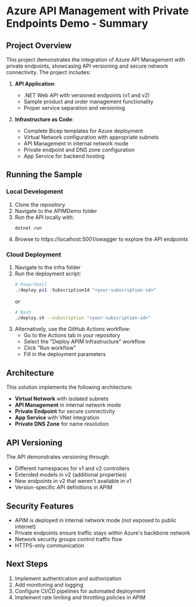 # Azure API Management with Private Endpoints Demo - Summary

## Project Overview

This project demonstrates the integration of Azure API Management with private endpoints, showcasing API versioning and secure network connectivity. The project includes:

1. **API Application**:
   - .NET Web API with versioned endpoints (v1 and v2)
   - Sample product and order management functionality
   - Proper service separation and versioning

2. **Infrastructure as Code**:
   - Complete Bicep templates for Azure deployment
   - Virtual Network configuration with appropriate subnets
   - API Management in internal network mode
   - Private endpoint and DNS zone configuration
   - App Service for backend hosting

## Running the Sample

### Local Development

1. Clone the repository
2. Navigate to the APIMDemo folder
3. Run the API locally with:
   ```
   dotnet run
   ```
4. Browse to https://localhost:5001/swagger to explore the API endpoints

### Cloud Deployment

1. Navigate to the infra folder
2. Run the deployment script:
   ```powershell
   # PowerShell
   ./deploy.ps1 -SubscriptionId "<your-subscription-id>"
   ```
   or
   ```bash
   # Bash
   ./deploy.sh --subscription "<your-subscription-id>"
   ```
3. Alternatively, use the GitHub Actions workflow:
   - Go to the Actions tab in your repository
   - Select the "Deploy APIM Infrastructure" workflow
   - Click "Run workflow"
   - Fill in the deployment parameters

## Architecture

This solution implements the following architecture:

- **Virtual Network** with isolated subnets
- **API Management** in internal network mode
- **Private Endpoint** for secure connectivity
- **App Service** with VNet integration
- **Private DNS Zone** for name resolution

## API Versioning

The API demonstrates versioning through:
- Different namespaces for v1 and v2 controllers
- Extended models in v2 (additional properties)
- New endpoints in v2 that weren't available in v1
- Version-specific API definitions in APIM

## Security Features

- APIM is deployed in internal network mode (not exposed to public internet)
- Private endpoints ensure traffic stays within Azure's backbone network
- Network security groups control traffic flow
- HTTPS-only communication

## Next Steps

1. Implement authentication and authorization
2. Add monitoring and logging
3. Configure CI/CD pipelines for automated deployment
4. Implement rate limiting and throttling policies in APIM
